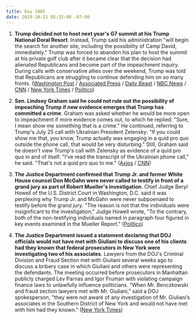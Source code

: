 ```yaml
---
title: Day 1005
date: 2019-10-21 05:32:00 -07:00
---
```


1. **Trump decided not to host next year's G7 summit at his Trump National Doral Resort**. Instead, Trump said his administration "will begin the search for another site, including the possibility of Camp David, immediately." Trump was forced to abandon his plan to host the summit at his private golf club after it became clear that the decision had alienated Republicans and become part of the impeachment inquiry. During calls with conservative allies over the weekend, Trump was told that Republicans are struggling to continue defending him on so many fronts. ([Washington Post](https://www.washingtonpost.com/politics/trump-reversed-course-on-hosting-g-7-at-his-club-after-learning-that-impeachment-weary-republicans-were-tired-of-defending-him/2019/10/20/edbb3f36-f36b-11e9-829d-87b12c2f85dd_story.html) / [Associated Press](https://apnews.com/d3a7b2d762c9472c8eeec811f33afc47) / [Daily Beast](https://www.thedailybeast.com/trump-reverses-on-using-doral-resort-for-g7-blames-crazed-and-irrational-hostility-for-his-change-of-mind) / [NBC News](https://www.nbcnews.com/politics/donald-trump/trump-says-his-florida-doral-resort-will-no-longer-host-n1069081) / [CNN](https://www.cnn.com/2019/10/19/politics/trump-property-no-longer-considered-for-g7-summit/index.html) / [New York Times](https://www.nytimes.com/2019/10/19/us/politics/trump-doral-g7.html) / [Politico](https://www.politico.com/news/2019/10/19/trump-says-his-doral-resort-will-no-longer-host-g7-summit-000292))

2. **Sen. Lindsey Graham said he could not rule out the possibility of impeaching Trump if new evidence emerges that Trump has committed a crime**. Graham was asked whether he would be more open to impeachment if more evidence comes out, to which he replied: "Sure, I mean show me something that is a crime." He continued, referring to Trump's July 25 call with Ukrainian President Zelensky: "If you could show me that, you know, Trump actually was engaging in a quid pro quo outside the phone call, that would be very disturbing." Still, Graham said he doesn't view Trump's call with Zelensky as evidence of a quid pro quo in and of itself. "I've read the transcript of the Ukrainian phone call," he said. "That's not a quid pro quo to me." ([Axios](https://www.axios.com/graham-hbo-interview-impeachment-trump-1375b703-f723-4a2c-9e15-7366ee25c55b.html) / [CNN](https://www.cnn.com/2019/10/20/politics/lindsey-graham-mitt-romney-impeachment-trump/index.html))

3. **The Justice Department confirmed that Trump Jr. and former White House counsel Don McGahn were never called to testify in front of a grand jury as part of Robert Mueller's investigation**. Chief Judge Beryl Howell of the U.S. District Court in Washington, D.C. said it was perplexing why Trump Jr. and McGahn were never subpoenaed to testify before the grand jury. "The reason is not that the individuals were insignificant to the investigation," Judge Howell wrote, "To the contrary, both of the non-testifying individuals named in paragraph four figured in key events examined in the Mueller Report." ([Politico](https://www.politico.com/news/2019/10/20/trump-mcgahn-testify-grand-jury-052591))

4. **The Justice Department issued a statement declaring that DOJ officials would not have met with Giuliani to discuss one of his clients had they known that federal prosecutors in New York were investigating two of his associates**. Lawyers from the DOJ's Criminal Division and Fraud Section met with Giuliani several weeks ago to discuss a bribery case in which Giuliani and others were representing the defendants. The meeting occurred before prosecutors in Manhattan publicly charged Lev Parnas and Igor Fruman with violating campaign finance laws to unlawfully influence politicians. "When Mr. Benczkowski and fraud section lawyers met with Mr. Giuliani," said a DOJ spokesperson, "they were not aware of any investigation of Mr. Giuliani’s associates in the Southern District of New York and would not have met with him had they known." ([New York Times](https://www.nytimes.com/2019/10/20/us/politics/rudy-giuliani-justice-department.html))